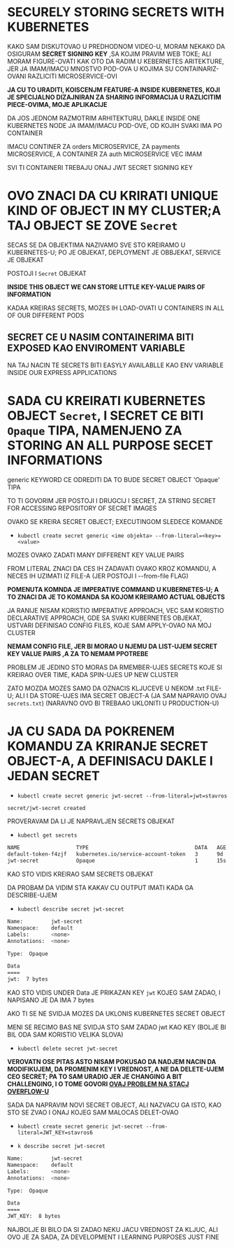 # SECURELY STORING SECRETS WITH KUBERNETES

KAKO SAM DISKUTOVAO U PREDHODNOM VIDEO-U, MORAM NEKAKO DA OSIGURAM **SECRET SIGNING KEY** ,SA KOJIM PRAVIM WEB TOKE; ALI MORAM FIGURE-OVATI KAK OTO DA RADIM U KEBERNETES ARITEKTURE, JER JA IMAM/IMACU MNOSTVO POD-OVA U KOJIMA SU CONTAINARIZ-OVANI RAZLICITI MICROSERVICE-OVI

**JA CU TO URADITI, KOISCENJM FEATURE-A INSIDE KUBERNETES, KOJI JE SPECIJALNO DIZAJNIRAN ZA SHARING INFORMACIJA U RAZLICITIM PIECE-OVIMA, MOJE APLIKACIJE**

DA JOS JEDNOM RAZMOTRIM ARHITEKTURU, DAKLE INSIDE ONE KUBERNETES NODE JA IMAM/IMACU POD-OVE, OD KOJIH SVAKI IMA PO CONTAINER

IMACU CONTINER ZA orders MICROSERVICE, ZA payments MICROSERVICE, A CONTAINER ZA auth MICROSERVICE VEC IMAM

SVI TI CONTAINERI TREBAJU ONAJ JWT SECRET SIGNING KEY

# OVO ZNACI DA CU KRIRATI UNIQUE KIND OF OBJECT IN MY CLUSTER;A TAJ OBJECT SE ZOVE `Secret`

SECAS SE DA OBJEKTIMA NAZIVAMO SVE STO KREIRAMO U KUBERNETES-U; PO JE OBJEKAT, DEPLOYMENT JE OBBJEKAT, SERVICE JE OBJEKAT

POSTOJI I `Secret` OBJEKAT

**INSIDE THIS OBJECT WE CAN STORE LITTLE KEY-VALUE PAIRS OF INFORMATION**

KADAA KREIRAS SECRETS, MOZES IH LOAD-OVATI U CONTAINERS IN ALL OF OUR DIFFERENT PODS

## SECRET CE U NASIM CONTAINERIMA BITI EXPOSED KAO ENVIROMENT VARIABLE

NA TAJ NACIN TE SECRETS BITI EASYLY AVAILABLLE KAO ENV VARIABLE INSIDE OUR EXPRESS APPLICATIONS

# SADA CU KREIRATI KUBERNETES OBJECT `Secret`, I SECRET CE BITI `Opaque` TIPA, NAMENJENO ZA STORING AN ALL PURPOSE SECET INFORMATIONS

generic KEYWORD CE ODREDITI DA TO BUDE SECRET OBJECT 'Opaque' TIPA

TO TI GOVORIM JER POSTOJI I DRUGCIJ I SECRET, ZA STRING SECRET FOR ACCESSING REPOSITORY OF SECRET IMAGES

OVAKO SE KREIRA SECRET OBJECT; EXECUTINGOM SLEDECE KOMANDE

- `kubectl create secret generic <ime objekta> --from-literal=<key>=<value>`

MOZES OVAKO ZADATI MANY DIFFERENT KEY VALUE PAIRS

FROM LITERAL ZNACI DA CES IH ZADAVATI OVAKO KROZ KOMANDU, A NECES IH UZIMATI IZ FILE-A (JER POSTOJI I --from-file FLAG)

**POMENUTA KOMNDA JE IMPERATIVE COMMAND U KUBERNETES-U; A TO ZNACI DA JE TO KOMANDA SA KOJOM KREIRAMO ACTUAL OBJECTS**

JA RANIJE NISAM KORISTIO IMPERATIVE APPROACH, VEC SAM KORISTIO DECLARATIVE APPROACH, GDE SA SVAKI KUBERNETES OBJEKAT, USTVARI DEFINISAO CONFIG FILES, KOJE SAM APPLY-OVAO NA MOJ CLUSTER

**NEMAM CONFIG FILE, JER BI MORAO U NJEMU DA LIST-UJEM SECRET KEY VALUE PAIRS ,A ZA TO NEMAM PPOTREBE**

PROBLEM JE JEDINO STO MORAS DA RMEMBER-UJES SECRETS KOJE SI KREIRAO OVER TIME, KADA SPIN-UJES UP NEW CLUSTER

ZATO MOZDA MOZES SAMO DA OZNACIS KLJUCEVE U NEKOM .txt FILE-U; ALI I DA STORE-UJES IMA SECRET OBJECT-A (JA SAM NAPRAVIO OVAJ `secrets.txt`) (NARAVNO OVO BI TREBAAO UKLONITI U PRODUCTION-U)

# JA CU SADA DA POKRENEM KOMANDU ZA KRIRANJE SECRET OBJECT-A, A DEFINISACU DAKLE I JEDAN SECRET

- `kubectl create secret generic jwt-secret --from-literal=jwt=stavros`

```zsh
secret/jwt-secret created
```

PROVERAVAM DA LI JE NAPRAVLJEN SECRETS OBJEKAT

- `kubectl get secrets`

```zsh
NAME                  TYPE                                  DATA   AGE
default-token-f4zjf   kubernetes.io/service-account-token   3      9d
jwt-secret            Opaque                                1      15s
```

KAO STO VIDIS KREIRAO SAM SECRETS OBJEKAT

DA PROBAM DA VIDIM STA KAKAV CU OUTPUT IMATI KADA GA DESCRIBE-UJEM

- `kubectl describe secret jwt-secret`

```zsh
Name:         jwt-secret
Namespace:    default
Labels:       <none>
Annotations:  <none>

Type:  Opaque

Data
====
jwt:  7 bytes
```

KAO STO VIDIS UNDER Data JE PRIKAZAN KEY `jwt` KOJEG SAM ZADAO, I NAPISANO JE DA IMA 7 bytes

AKO TI SE NE SVIDJA MOZES DA UKLONIS KUBERNETES SECRET OBJECT

MENI SE RECIMO BAS NE SVIDJA STO SAM ZADAO jwt KAO KEY (BOLJE BI BIL ODA SAM KORISTIO VELIKA SLOVA)

- `kubectl delete secret jwt-secret`

**VEROVATN OSE PITAS ASTO NISAM POKUSAO DA NADJEM NACIN DA MODIFIKUJEM, DA PROMENIM KEY I VREDNOST, A NE DA DELETE-UJEM CEO SECRET; PA TO SAM URADIO JER JE CHANGING A BIT CHALLENGING, I O TOME GOVORI [OVAJ PROBLEM NA STACJ OVERFLOW-U](https://stackoverflow.com/questions/37180209/kubernetes-modify-a-secret-using-kubectl)**

SADA DA NAPRAVIM NOVI SECRET OBJECT, ALI NAZVACU GA ISTO, KAO STO SE ZVAO I ONAJ KOJEG SAM MALOCAS DELET-OVAO

- `kubectl create secret generic jwt-secret --from-literal=JWT_KEY=stavros6`

- `k describe secret jwt-secret`

```zsh
Name:         jwt-secret
Namespace:    default
Labels:       <none>
Annotations:  <none>

Type:  Opaque

Data
====
JWT_KEY:  8 bytes
```

NAJBOLJE BI BILO DA SI ZADAO NEKU JACU VREDNOST ZA KLJUC, ALI OVO JE ZA SADA, ZA DEVELOPMENT I LEARNING PURPOSES JUST FINE

